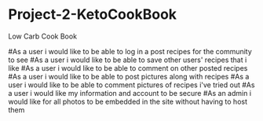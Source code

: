 # Project-2-KetoCookBook
Low Carb Cook Book

#As a user i would like to be able to log in a post recipes for the community to see
#As a user i would like to be able to save other users' recipes that i like
#As a user i would like to be able to comment on other posted recipes
#As a user i would like to be able to post pictures along with recipes
#As a user i would like to be able to comment pictures of recipes i've tried out
#As a user i would like my information and account to be secure
#As an admin i would like for all photos to be embedded in the site without having to host them
